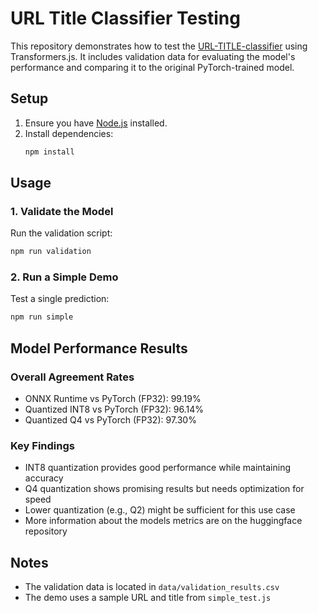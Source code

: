# URL Title Classifier Testing

This repository demonstrates how to test the [URL-TITLE-classifier](https://huggingface.co/firefoxrecap/URL-TITLE-classifier) using Transformers.js. It includes validation data for evaluating the model's performance and comparing it to the original PyTorch-trained model.

## Setup

1. Ensure you have [Node.js](https://nodejs.org/) installed.
2. Install dependencies:
   ```bash
   npm install
   ```

## Usage

### 1. Validate the Model

Run the validation script:

```bash
npm run validation
```

### 2. Run a Simple Demo

Test a single prediction:

```bash
npm run simple
```

## Model Performance Results

### Overall Agreement Rates

- ONNX Runtime vs PyTorch (FP32): 99.19%
- Quantized INT8 vs PyTorch (FP32): 96.14%
- Quantized Q4 vs PyTorch (FP32): 97.30%

### Key Findings

- INT8 quantization provides good performance while maintaining accuracy
- Q4 quantization shows promising results but needs optimization for speed
- Lower quantization (e.g., Q2) might be sufficient for this use case
- More information about the models metrics are on the huggingface repository

## Notes

- The validation data is located in `data/validation_results.csv`
- The demo uses a sample URL and title from `simple_test.js`
